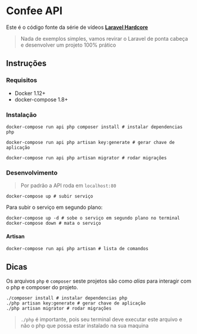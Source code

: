 # Confee API

Este é o código fonte da série de vídeos [**Laravel Hardcore**](https://codecasts.com.br/series/laravel-hardcore)

> Nada de exemplos simples, vamos revirar o Laravel de ponta cabeça e desenvolver um projeto 100% prático


## Instruções

### Requisitos

- Docker 1.12+
- docker-compose 1.8+

### Instalação

```shell
docker-compose run api php composer install # instalar dependencias php
```

```shell
docker-compose run api php artisan key:generate # gerar chave de aplicação
```

```shell
docker-compose run api php artisan migrator # rodar migrações
```

### Desenvolvimento

> Por padrão a API roda em `localhost:80`

```shell
docker-compose up # subir serviço
```

Para subir o serviço em segundo plano:

```shell
docker-compose up -d # sobe o serviço em segundo plano no terminal
docker-compose down # mata o serviço
```

#### Artisan

```shell
docker-compose run api php artisan # lista de comandos
```

## Dicas
Os arquivos `php` e `composer` seste projetos são como *alias* para interagir com o php e composer do projeto.

```shell
./composer install # instalar dependencias php
./php artisan key:generate # gerar chave de aplicação
./php artisan migrator # rodar migrações
```

> `./php` é importante, pois seu terminal deve executar este arquivo e não o php que possa estar instalado na sua maquina
